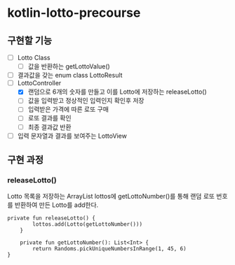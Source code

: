 # kotlin-lotto-precourse

## 구현할 기능
- [ ] Lotto Class
    - [ ] 값을 반환하는 getLottoValue()
- [ ] 결과값을 갖는 enum class LottoResult
- [ ] LottoController
    - [X] 랜덤으로 6개의 숫자를 만들고 이를 Lotto에 저장하는 releaseLotto()
    - [ ] 값을 입력받고 정상적인 입력인지 확인후 저장
    - [ ] 입력받은 가격에 따른 로또 구매
    - [ ] 로또 결과를 확인
    - [ ] 최종 결과값 반환
- [ ] 입력 문자열과 결과를 보여주는 LottoView

## 구현 과정
### releaseLotto()
Lotto 목록을 저장하는 ArrayList lottos에 getLottoNumber()를 통해 랜덤 로또 번호를 반환하여 만든 Lotto를 add한다.
```
private fun releaseLotto() {
        lottos.add(Lotto(getLottoNumber()))
    }
    
    private fun getLottoNumber(): List<Int> {
        return Randoms.pickUniqueNumbersInRange(1, 45, 6)
}
```